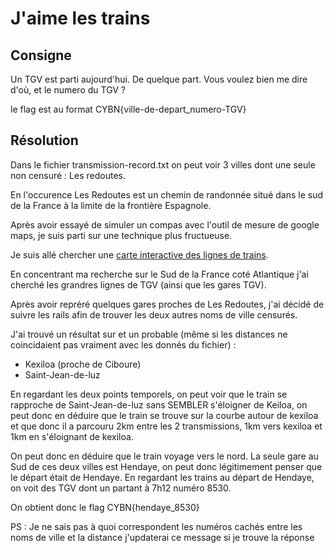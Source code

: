 # J'aime les trains

## Consigne

Un TGV est parti aujourd'hui. De quelque part. Vous voulez bien me dire d'où, et le numero du TGV ?

le flag est au format CYBN{ville-de-depart_numero-TGV}

## Résolution

Dans le fichier transmission-record.txt on peut voir 3 villes dont une seule non censuré : Les redoutes.

En l'occurence Les Redoutes est un chemin de randonnée situé dans le sud de la France à la limite de la frontière Espagnole.

Après avoir essayé de simuler un compas avec l'outil de mesure de google maps, je suis parti sur une technique plus fructueuse.

Je suis allé chercher une [carte interactive des lignes de trains](https://www.sncf-reseau.com/fr/carte/carte-interactive-reseau-ferre-francais-0).

En concentrant ma recherche sur le Sud de la France coté Atlantique j'ai cherché les grandres lignes de TGV (ainsi que les gares TGV).

Après avoir repréré quelques gares proches de Les Redoutes, j'ai décidé de suivre les rails afin de trouver les deux autres noms de ville censurés.

J'ai trouvé un résultat sur et un probable (même si les distances ne coincidaient pas vraiment avec les donnés du fichier) :
 - Kexiloa (proche de Ciboure)
 - Saint-Jean-de-luz

En regardant les deux points temporels, on peut voir que le train se rapproche de Saint-Jean-de-luz sans SEMBLER s'éloigner de Keiloa, on peut donc en 
déduire que le train se trouve sur la courbe autour de kexiloa et que donc il a parcouru 2km entre les 2 transmissions, 1km vers kexiloa et 1km en 
s'éloignant de kexiloa.

On peut donc en déduire que le train voyage vers le nord. La seule gare au Sud de ces deux villes est Hendaye, on peut donc légitimement penser que le 
départ était de Hendaye. En regardant les trains au départ de Hendaye, on voit des TGV dont un partant à 7h12 numéro 8530.

On obtient donc le flag CYBN{hendaye_8530}

PS : Je ne sais pas à quoi correspondent les numéros cachés entre les noms de ville et la distance j'updaterai ce message si je trouve la réponse
